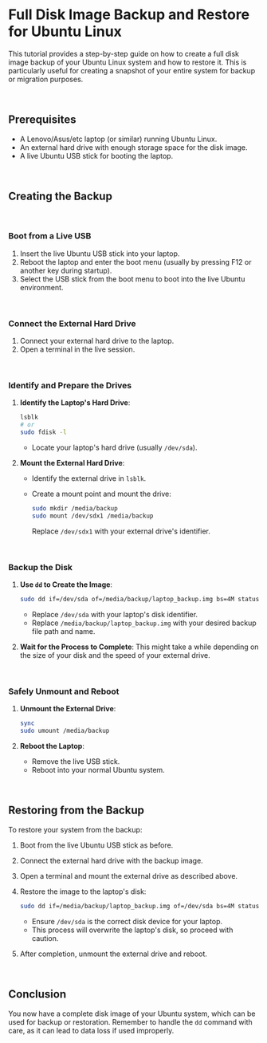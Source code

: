 # Full Disk Image Backup and Restore for Ubuntu Linux

This tutorial provides a step-by-step guide on how to create a full disk image backup of your Ubuntu Linux system and how to restore it. This is particularly useful for creating a snapshot of your entire system for backup or migration purposes.

<br>

## Prerequisites

- A Lenovo/Asus/etc laptop (or similar) running Ubuntu Linux.
- An external hard drive with enough storage space for the disk image.
- A live Ubuntu USB stick for booting the laptop.

<br>

## Creating the Backup

<br>

### Boot from a Live USB

1. Insert the live Ubuntu USB stick into your laptop.
2. Reboot the laptop and enter the boot menu (usually by pressing F12 or another key during startup).
3. Select the USB stick from the boot menu to boot into the live Ubuntu environment.

<br>

### Connect the External Hard Drive

1. Connect your external hard drive to the laptop.
2. Open a terminal in the live session.

<br>

### Identify and Prepare the Drives

1. **Identify the Laptop's Hard Drive**:

   ```bash
   lsblk
   # or
   sudo fdisk -l
   ```

   - Locate your laptop's hard drive (usually `/dev/sda`).

2. **Mount the External Hard Drive**:
   - Identify the external drive in `lsblk`.
   - Create a mount point and mount the drive:

     ```bash
     sudo mkdir /media/backup
     sudo mount /dev/sdx1 /media/backup
     ```

     Replace `/dev/sdx1` with your external drive's identifier.

<br>

### Backup the Disk

1. **Use `dd` to Create the Image**:

   ```bash
   sudo dd if=/dev/sda of=/media/backup/laptop_backup.img bs=4M status=progress
   ```

   - Replace `/dev/sda` with your laptop's disk identifier.
   - Replace `/media/backup/laptop_backup.img` with your desired backup file path and name.

2. **Wait for the Process to Complete**: This might take a while depending on the size of your disk and the speed of your external drive.

<br>

### Safely Unmount and Reboot

1. **Unmount the External Drive**:

   ```bash
   sync
   sudo umount /media/backup
   ```

2. **Reboot the Laptop**:
   - Remove the live USB stick.
   - Reboot into your normal Ubuntu system.

<br>

## Restoring from the Backup

To restore your system from the backup:

1. Boot from the live Ubuntu USB stick as before.
2. Connect the external hard drive with the backup image.
3. Open a terminal and mount the external drive as described above.
4. Restore the image to the laptop's disk:

   ```bash
   sudo dd if=/media/backup/laptop_backup.img of=/dev/sda bs=4M status=progress
   ```

   - Ensure `/dev/sda` is the correct disk device for your laptop.
   - This process will overwrite the laptop's disk, so proceed with caution.

5. After completion, unmount the external drive and reboot.

<br>

## Conclusion

You now have a complete disk image of your Ubuntu system, which can be used for backup or restoration. Remember to handle the `dd` command with care, as it can lead to data loss if used improperly.
